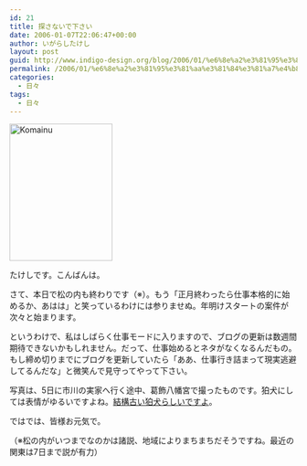 ```yaml
---
id: 21
title: 探さないで下さい
date: 2006-01-07T22:06:47+00:00
author: いがらしたけし
layout: post
guid: http://www.indigo-design.org/blog/2006/01/%e6%8e%a2%e3%81%95%e3%81%aa%e3%81%84%e3%81%a7%e4%b8%8b%e3%81%95%e3%81%84/
permalink: /2006/01/%e6%8e%a2%e3%81%95%e3%81%aa%e3%81%84%e3%81%a7%e4%b8%8b%e3%81%95%e3%81%84/
categories:
  - 日々
tags:
  - 日々
---
```

[<img src="http://static.flickr.com/37/83339173_aa5f6c3ed3_m.jpg" width="180" height="240" alt="Komainu" border="0" />](http://www.flickr.com/photos/takeshi81/83339173/ "Photo Sharing")
  
たけしです。こんばんは。
  
さて、本日で松の内も終わりです（※）。もう「正月終わったら仕事本格的に始めるか、あはは」と笑っているわけには参りませぬ。年明けスタートの案件が次々と始まります。
  
というわけで、私はしばらく仕事モードに入りますので、ブログの更新は数週間期待できないかもしれません。だって、仕事始めるとネタがなくなるんだもの。もし締め切りまでにブログを更新していたら「ああ、仕事行き詰まって現実逃避してるんだな」と微笑んで見守ってやって下さい。
  
写真は、5日に市川の実家へ行く途中、葛飾八幡宮で撮ったものです。狛犬にしては表情がゆるいですよね。<a href="http://komainu.dip.jp/20001126.html" target="_blank" class="broken_link">結構古い狛犬らしいですよ</a>。
  
ではでは、皆様お元気で。
  
（※松の内がいつまでなのかは諸説、地域によりまちまちだそうですね。最近の関東は7日まで説が有力）
